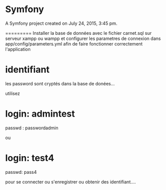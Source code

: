 Symfony
=======

A Symfony project created on July 24, 2015, 3:45 pm.

=========
Installer la base de données avec le fichier carnet.sql sur serveur xampp ou wampp et configurer les parametres de connexion dans app/config/parameters.yml afin de faire fonctionner correctement l'application


identifiant 
===
les password sont cryptés dans la base de donées...

utilisez

login: admintest
==================================
passwd : passwordadmin

ou

login: test4
==========================================
passwd: pass4

pour se connecter ou s'enregistrer ou obtenir des identifiant....





